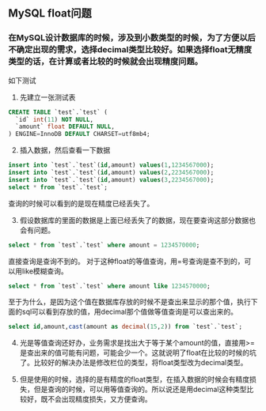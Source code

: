 ##  MySQL float问题

### 在MySQL设计数据库的时候，涉及到小数类型的时候，为了方便以后不确定出现的需求，选择decimal类型比较好。如果选择float无精度类型的话，在计算或者比较的时候就会出现精度问题。

如下测试
1. 先建立一张测试表
``` sql
CREATE TABLE `test`.`test` (
  `id` int(11) NOT NULL,
  `amount` float DEFAULT NULL,
) ENGINE=InnoDB DEFAULT CHARSET=utf8mb4;
```

2. 插入数据，然后查看一下数据
``` sql
insert into `test`.`test`(id,amount) values(1,1234567000);
insert into `test`.`test`(id,amount) values(2,2234567000);
insert into `test`.`test`(id,amount) values(3,2234567000);
select * from `test`.`test`;
```
查询的时候可以看到的是现在精度已经丢失了。

3. 假设数据库的里面的数据是上面已经丢失了的数据，现在要查询这部分数据也会有问题。
``` sql
select * from `test`.`test` where amount = 1234570000;
```
直接查询是查询不到的。
对于这种float的等值查询，用=号查询是查不到的，可以用like模糊查询。
``` sql
select * from `test`.`test` where amount like 1234570000;
```
至于为什么，是因为这个值在数据库存放的时候不是查出来显示的那个值，执行下面的sql可以看到存放的值，用decimal那个值做等值查询是可以查出来的。
``` sql
select id,amount,cast(amount as decimal(15,2)) from `test`.`test`;
```

4. 光是等值查询还好办，业务需求是找出大于等于某个amount的值，直接用>=是查出来的值可能有问题，可能会少一个。这就说明了float在比较的时候的坑了。比较好的解决办法是修改栏位的类型，将float类型改为decimal类型。

5. 但是使用的时候，选择的是有精度的float类型，在插入数据的时候会有精度损失，但是查询的时候，可以用等值查询的。所以说还是用decimal这种类型比较好，既不会出现精度损失，又方便查询。